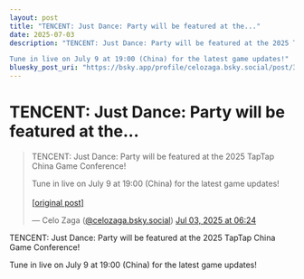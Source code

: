 ```yaml
---
layout: post
title: "TENCENT: Just Dance: Party will be featured at the..."
date: 2025-07-03
description: "TENCENT: Just Dance: Party will be featured at the 2025 TapTap China Game Conference!

Tune in live on July 9 at 19:00 (China) for the latest game updates!"
bluesky_post_uri: "https://bsky.app/profile/celozaga.bsky.social/post/3lt23qr7pwr2y"
---
```


<h1 class="bluesky-post-title">TENCENT: Just Dance: Party will be featured at the...</h1>

<blockquote class="bluesky-embed" data-bluesky-uri="at://did:plc:lmh6rennptq77inaztnovw4b/app.bsky.feed.post/3lt23qr7pwr2y" data-bluesky-embed-color-mode="system">
<p lang="">TENCENT: Just Dance: Party will be featured at the 2025 TapTap China Game Conference!

Tune in live on July 9 at 19:00 (China) for the latest game updates!<br><br><a href="https://bsky.app/profile/celozaga.bsky.social/post/3lt23qr7pwr2y">[original post]</a></p>
&mdash; Celo Zaga (<a href="https://bsky.app/profile/did:plc:lmh6rennptq77inaztnovw4b?ref_src=embed">@celozaga.bsky.social</a>) <a href="https://bsky.app/profile/celozaga.bsky.social/post/3lt23qr7pwr2y?ref_src=embed">Jul 03, 2025 at 06:24</a>
</blockquote>
<script async src="https://embed.bsky.app/static/embed.js" charset="utf-8"></script>

<p class="bluesky-post-description">TENCENT: Just Dance: Party will be featured at the 2025 TapTap China Game Conference!

Tune in live on July 9 at 19:00 (China) for the latest game updates!</p>
